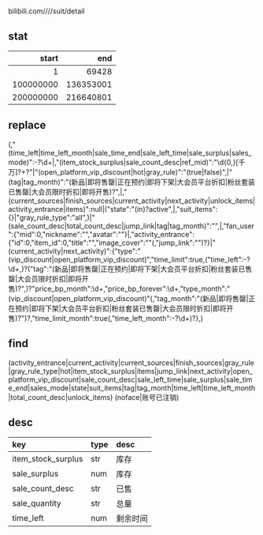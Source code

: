 #

bilibili.com////suit/detail

## stat
|start|end|
|-:|-:|
|1	|	69428 |
|100000000	| 136353001 |
|200000000	| 216640801 |

## replace
(,"(time_left|time_left_month|sale_time_end|sale_left_time|sale_surplus|sales_mode)":-?\d+|,"(item_stock_surplus|sale_count_desc|ref_mid)":"\d{0,}[千万]?\+?"|"(open_platform_vip_discount|hot|gray_rule)":"(true|false)",|"(tag|tag_month)":"(新品|即将售罄|正在预约|即将下架|大会员平台折扣|粉丝套装已售罄|大会员限时折扣|即将开售)?",|,"(current_sources|finish_sources|current_activity|next_activity|unlock_items|activity_entrance|items)":null|("state":"(in)?active",|,"suit_items":\{\}|"gray_rule_type":"all",)|"(sale_count_desc|total_count_desc|jump_link|tag|tag_month)":"",|,"fan_user":\{"mid":0,"nickname":"","avatar":""\}|,"activity_entrance":\{"id":0,"item_id":0,"title":"","image_cover":""(,"jump_link":"")?\}|"(current_activity|next_activity)":\{"type":"(vip_discount|open_platform_vip_discount)","time_limit":true,("time_left":-?\d+,)?("tag":"(新品|即将售罄|正在预约|即将下架|大会员平台折扣|粉丝套装已售罄|大会员限时折扣|即将开售)?",)?"price_bp_month":\d+,"price_bp_forever":\d+,"type_month":"(vip_discount|open_platform_vip_discount)"(,"tag_month":"(新品|即将售罄|正在预约|即将下架|大会员平台折扣|粉丝套装已售罄|大会员限时折扣|即将开售)?")?,"time_limit_month":true(,"time_left_month":-?\d+)?\},)

## find
(activity_entrance|current_activity|current_sources|finish_sources|gray_rule|gray_rule_type|hot|item_stock_surplus|items|jump_link|next_activity|open_platform_vip_discount|sale_count_desc|sale_left_time|sale_surplus|sale_time_end|sales_mode|state|suit_items|tag|tag_month|time_left|time_left_month|total_count_desc|unlock_items)
(noface|账号已注销)

## desc
| key					| type	| desc	|
|:--|:--|:--|
| item_stock_surplus	| str	| 库存	|
| sale_surplus			| num	| 库存	|
| sale_count_desc		| str	| 已售	|
| sale_quantity			| str	| 总量	|
| time_left				| num	| 剩余时间	|
